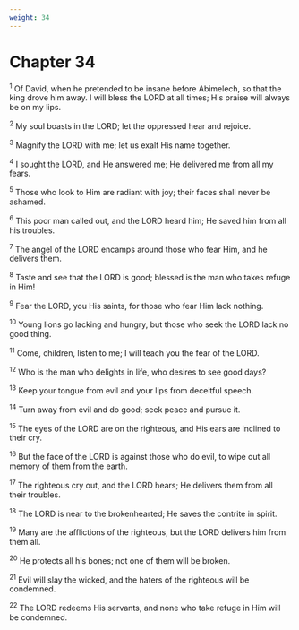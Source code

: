 ```yaml
---
weight: 34
---
```


# Chapter 34

<sup>1</sup> Of David, when he pretended to be insane before Abimelech, so that the king drove him away. I will bless the LORD at all times; His praise will always be on my lips. 

<sup>2</sup> My soul boasts in the LORD; let the oppressed hear and rejoice. 

<sup>3</sup> Magnify the LORD with me; let us exalt His name together. 

<sup>4</sup> I sought the LORD, and He answered me; He delivered me from all my fears. 

<sup>5</sup> Those who look to Him are radiant with joy; their faces shall never be ashamed. 

<sup>6</sup> This poor man called out, and the LORD heard him; He saved him from all his troubles. 

<sup>7</sup> The angel of the LORD encamps around those who fear Him, and he delivers them. 

<sup>8</sup> Taste and see that the LORD is good; blessed is the man who takes refuge in Him! 

<sup>9</sup> Fear the LORD, you His saints, for those who fear Him lack nothing. 

<sup>10</sup> Young lions go lacking and hungry, but those who seek the LORD lack no good thing. 

<sup>11</sup> Come, children, listen to me; I will teach you the fear of the LORD. 

<sup>12</sup> Who is the man who delights in life, who desires to see good days? 

<sup>13</sup> Keep your tongue from evil and your lips from deceitful speech. 

<sup>14</sup> Turn away from evil and do good; seek peace and pursue it. 

<sup>15</sup> The eyes of the LORD are on the righteous, and His ears are inclined to their cry. 

<sup>16</sup> But the face of the LORD is against those who do evil, to wipe out all memory of them from the earth. 

<sup>17</sup> The righteous cry out, and the LORD hears; He delivers them from all their troubles. 

<sup>18</sup> The LORD is near to the brokenhearted; He saves the contrite in spirit. 

<sup>19</sup> Many are the afflictions of the righteous, but the LORD delivers him from them all. 

<sup>20</sup> He protects all his bones; not one of them will be broken. 

<sup>21</sup> Evil will slay the wicked, and the haters of the righteous will be condemned. 

<sup>22</sup> The LORD redeems His servants, and none who take refuge in Him will be condemned. 


